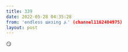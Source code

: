```yaml
---
title: 339
date: 2022-05-28 04:35:28
from: 'endless шизing ⍼' (channel1162404975)
layout: post
---
```


😏
